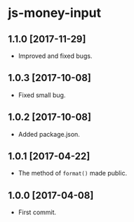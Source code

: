 js-money-input
==============

1.1.0 [2017-11-29]
------------------

- Improved and fixed bugs.

1.0.3 [2017-10-08]
------------------

- Fixed small bug.

1.0.2 [2017-10-08]
------------------

- Added package.json.

1.0.1 [2017-04-22]
------------------

- The method of `format()` made public.

1.0.0 [2017-04-08]
------------------

- First commit.
